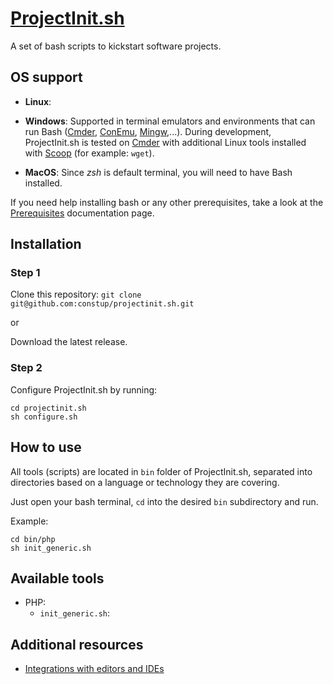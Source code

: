 # [ProjectInit.sh](https://projectinit.sh)

A set of bash scripts to kickstart software projects.

## OS support

- **Linux**:

- **Windows**: Supported in terminal emulators and environments that can run Bash ([Cmder](https://cmder.net/), 
[ConEmu](https://conemu.github.io/), [Mingw](https://www.mingw-w64.org/),...). During development,
ProjectInit.sh is tested on [Cmder](https://cmder.net/) with additional Linux tools installed with 
[Scoop](https://scoop.sh/) (for example: `wget`).

- **MacOS**: Since *zsh* is default terminal, you will need to have Bash installed.

If you need help installing bash or any other prerequisites, take a look at the [Prerequisites](./doc/PREREQUISITES.md) documentation page.

## Installation

### Step 1

Clone this repository: `git clone git@github.com:constup/projectinit.sh.git`

or

Download the latest release.

### Step 2

Configure ProjectInit.sh by running:

```shell
cd projectinit.sh
sh configure.sh
```

## How to use

All tools (scripts) are located in `bin` folder of ProjectInit.sh, separated into directories based on a language or 
technology they are covering.

Just open your bash terminal, `cd` into the desired `bin` subdirectory and run.

Example:

```shell
cd bin/php
sh init_generic.sh
```

## Available tools

- PHP:
  - `init_generic.sh`:

## Additional resources 

- [Integrations with editors and IDEs](doc/TOOL_INTEGRATIONS.md)
